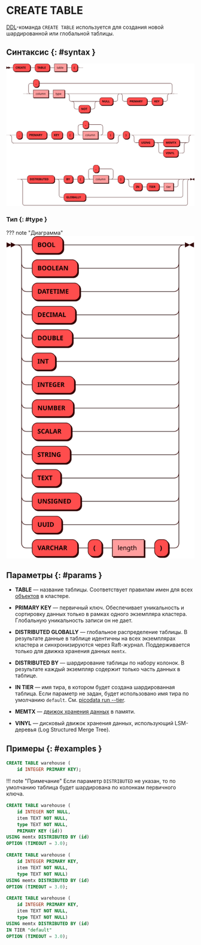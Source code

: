 # CREATE TABLE

[DDL](ddl.md)-команда `CREATE TABLE` используется для создания новой
шардированной или глобальной таблицы.

## Синтаксис {: #syntax }

![Create table](../../images/ebnf/create_table.svg)

### Тип {: #type }

??? note "Диаграмма"
    ![Type](../../images/ebnf/type.svg)

## Параметры {: #params }

* **TABLE** — название таблицы. Соответствует правилам имен для всех [объектов](object.md)
  в кластере.

* **PRIMARY KEY** — первичный ключ. Обеспечивает уникальность и сортировку данных только
  в рамках одного экземпляра кластера. Глобальную уникальность записи он не дает.

* **DISTRIBUTED GLOBALLY** — глобальное распределение таблицы. В результате данные в
  таблице идентичны на всех экземплярах кластера и синхронизируются через Raft-журнал.
  Поддерживается только для движка хранения данных `memtx`.

* **DISTRIBUTED BY** — шардирование таблицы по набору колонок. В результате каждый
  экземпляр содержит только часть данных в таблице.

* **IN TIER** — имя тира, в котором будет создана шардированная таблица.
  Если параметр не задан, будет использовано имя тира по умолчанию `default`.
  Cм.&nbsp;[picodata run --tier](../../reference/cli.md#run_tier).

* **MEMTX** — [движок хранения данных](../../overview/glossary.md#db_engine) в памяти.

* **VINYL** — дисковый движок хранения данных, использующий LSM-деревья (Log Structured
  Merge Tree).

## Примеры {: #examples }

```sql title="Минимально возможная команда"
CREATE TABLE warehouse (
    id INTEGER PRIMARY KEY);
```

!!! note "Примечание"
    Если параметр `DISTRIBUTED` не указан, то по умолчанию таблица будет шардирована по колонкам первичного ключа.

```sql title="Создание таблицы с использованием движка хранения <code>memtx</code>"
CREATE TABLE warehouse (
    id INTEGER NOT NULL,
    item TEXT NOT NULL,
    type TEXT NOT NULL,
    PRIMARY KEY (id))
USING memtx DISTRIBUTED BY (id)
OPTION (TIMEOUT = 3.0);
```

```sql title="Создание таблицы с ограничением PRIMARY KEY в определении колонки"
CREATE TABLE warehouse (
    id INTEGER PRIMARY KEY,
    item TEXT NOT NULL,
    type TEXT NOT NULL)
USING memtx DISTRIBUTED BY (id)
OPTION (TIMEOUT = 3.0);
```

```sql title="Создание таблицы с шардированием в тире <i>default</i>"
CREATE TABLE warehouse (
    id INTEGER PRIMARY KEY,
    item TEXT NOT NULL,
    type TEXT NOT NULL)
USING memtx DISTRIBUTED BY (id)
IN TIER "default"
OPTION (TIMEOUT = 3.0);
```
